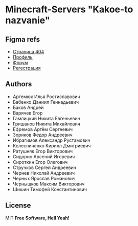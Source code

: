 # Minecraft-Servers "Kakoe-to nazvanie"

## Figma refs
- [Страница 404](https://www.figma.com/file/zH039VtpANMQ3oKylQZ7ye/Untitled?node-id=0%3A1&t=QMEKzpEPN2jpjFbZ-1)
- [Профиль](https://www.figma.com/file/zH039VtpANMQ3oKylQZ7ye/Untitled?node-id=0%3A1&t=QMEKzpEPN2jpjFbZ-1)
- [Форум](https://www.figma.com/file/6gwIRD8hv24ElbL2BOMXzT/minecraft-%D1%84%D0%BE%D1%80%D1%83%D0%BC?node-id=0%3A1&t=9n1g13xCqh0EcsoX-1)
- [Регестрация](https://www.figma.com/file/ry8KQUJCFgdBQX6aGzuuLq/Untitled?node-id=0%3A1&t=58iKngC3DIVxfRSB-1)
## Authors

- Артемюк Илья Ростиславович 
- Бабенко Даниил Геннадьевич 
- Баков Андрей 
- Варячев Егор 
- Гамлицкий Никита Евгеньевич 
- Гришанов Никита Михайлович 
- Ефремов Артём Сергеевич 
- Зориков Федор Андреевич 
- Ибрагимов Александр Рустамович 
- Колесниченко Кирилл Дмитриевич 
- Ратушняк Егор Викторович 
- Сидорин Арсений Игоревич 
- Сироткин Егор Олегович 
- Стручков Сергей Андреевич 
- Чернев Николай Андреевич 
- Черных Ярослав Романович 
- Чернышков Максим Викторович 
- Шишин Тимофей Константинович 

## License

MIT
**Free Software, Hell Yeah!**
